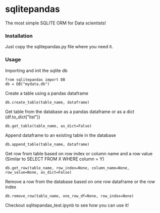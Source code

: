# sqlitepandas
The most simple SQLITE ORM for Data scientists!



### Installation

Just copy the sqlitepandas.py file where you need it.

### Usage

Importing and init the sqlite db
```
from sqlitepandas import DB
db = DB("mydata.db")
```

Create a table using a pandas dataframe
```
db.create_table(table_name, dataframe)
```
Get table from the database as a pandas dataframe or as a dict (df.to_dict("list"))
```
db.get_table(table_name, as_dict=False)
```
Append dataframe to an existing table in the database
```
db.append_table(table_name, dataframe)
```
Get row from table based on row index or column name and a row value (Similar to SELECT FROM X WHERE column = Y)  
```
db.get_row(table_name, row_index=None, column_name=None, row_value=None, as_dict=False)
```
Remove a row from the database based on one row dataframe or the row index
```
db.remove_row(table_name, one_row_df=None, row_index=None)
```


Checkout sqlitepandas_test.ipynb to see how you can use it! 
